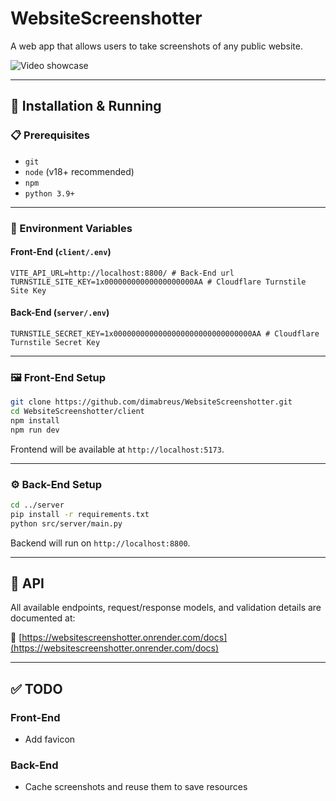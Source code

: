 # WebsiteScreenshotter

A web app that allows users to take screenshots of any public website.

![Video showcase](https://github.com/user-attachments/assets/3f3f0cd7-0ae4-43f9-bf71-508f26a12230)

---

## 🚀 Installation & Running

### 📋 Prerequisites
- `git`
- `node` (v18+ recommended)
- `npm`
- `python 3.9+`

---

### 🔧 Environment Variables

#### Front-End (`client/.env`)

```env
VITE_API_URL=http://localhost:8800/ # Back-End url
TURNSTILE_SITE_KEY=1x00000000000000000000AA # Cloudflare Turnstile Site Key
```

#### Back-End (`server/.env`)

```env
TURNSTILE_SECRET_KEY=1x0000000000000000000000000000000AA # Cloudflare Turnstile Secret Key
```
---

### 🖼️ Front-End Setup

```bash
git clone https://github.com/dimabreus/WebsiteScreenshotter.git
cd WebsiteScreenshotter/client
npm install
npm run dev
````

Frontend will be available at `http://localhost:5173`.

---

### ⚙️ Back-End Setup

```bash
cd ../server
pip install -r requirements.txt
python src/server/main.py
```

Backend will run on `http://localhost:8800`.

---

## 📡 API

All available endpoints, request/response models, and validation details are documented at:

🔗 [https://websitescreenshotter.onrender.com/docs](https://websitescreenshotter.onrender.com/docs)

---

## ✅ TODO

### Front-End

- Add favicon

### Back-End

- Cache screenshots and reuse them to save resources
